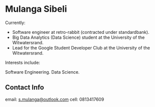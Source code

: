 # Mulanga Sibeli

Currently:
+ Software engineer at retro-rabbit (contracted under standardbank).
+ Big Data Analytics (Data Science) student at the University of the Witwatersrand.
+ Lead for the Google Student Developer Club at the University of the Witwatersrand.

Interests include:

Software Engineering.
Data Science.

## Contact Info
email: s.mulanga@outlook.com
cell: 0813417609

